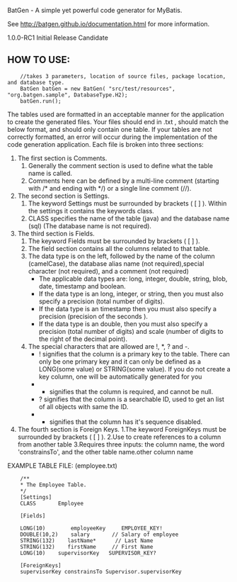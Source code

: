 BatGen - A simple yet powerful code generator for MyBatis.

See http://batgen.github.io/documentation.html for more information.

1.0.0-RC1 Initial Release Candidate


## HOW TO USE:
```
    //takes 3 parameters, location of source files, package location, and database type.
    BatGen batGen = new BatGen( "src/test/resources", "org.batgen.sample", DatabaseType.H2);
    batGen.run();
```

The tables used are formatted in an acceptable manner for the application to create the generated files. Your files should end in .txt , should match the below format, and should only contain one table. If your tables are not correctly formatted, an error will occur during the implementation of the code generation application. Each file is broken into three sections:

1. The first section is Comments.
   1. Generally the comment section is used to define what the table name is called.
   2. Comments here can be defined by a multi-line comment (starting with /* and ending with */) or a single line comment (//).
2. The second section is Settings.
   1. The keyword Settings must be surrounded by brackets ( [ ] ). Within the settings it contains the keywords class.
   3. CLASS specifies the name of the table (java) and the database name (sql) (The database name is not required).
3. The third section is Fields.
   1. The keyword Fields must be surrounded by brackets ( [ ] ).
   2. The field section contains all the columns related to that table.
   3. The data type is on the left, followed by the name of the column (camelCase), the database alias name (not required),special character (not required), and a comment (not required)
      * The applicable data types are: long, integer, double, string, blob, date, timestamp and boolean.
      * If the data type is an long, integer, or string, then you must also specify a precision (total number of digits).
      * If the data type is an timestamp then you must also specify a precision (precision of the seconds ).
      * If the data type is an double, then you must also specify a precision (total number of digits) and scale (number of digits to the right of the decimal point).
   4. The special characters that are allowed are !, *, ? and -.
      * ! signifies that the column is a primary key to the table. There can only be one primary key and it can only be defined as a LONG(some value) or STRING(some value). If you do not create a key column, one will be automatically generated for you
      * * signifies that the column is required, and cannot be null.
      * ? signifies that the column is a searchable ID, used to get an list of all objects with same the ID.
      * - signifies that the column has it's sequence disabled.
4. The fourth section is Foreign Keys.
    1.The keyword ForeignKeys must be surrounded by brackets ( [ ] ).
    2.Use to create references to a column from another table
    3.Requires three inputs: the column name, the word 'constrainsTo', and the other table name.other column name

EXAMPLE TABLE FILE: (employee.txt)
```
    /**
    * The Employee Table.
    */
    [Settings]
    CLASS       Employee
    
    [Fields]
    
    LONG(10)        employeeKey     EMPLOYEE_KEY!
    DOUBLE(10,2)    salary       // Salary of employee
    STRING(132)    lastName*      // Last Name
    STRING(132)    firstName     // First Name
    LONG(10)    supervisorKey   SUPERVISOR_KEY?
    
    [ForeignKeys]
    supervisorKey constrainsTo Supervisor.supervisorKey
```
